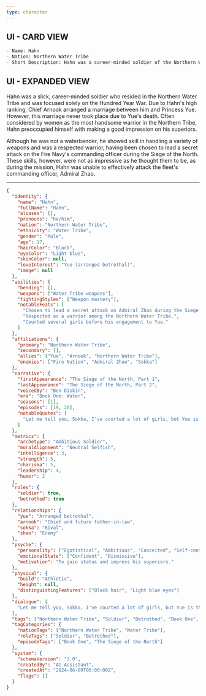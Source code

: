 ```yaml
---
type: character
---
```


## UI - CARD VIEW

```md
- Name: Hahn
- Nation: Northern Water Tribe
- Short Description: Hahn was a career-minded soldier of the Northern Water Tribe, betrothed to Princess Yue. Known for his ego and ambition, he was chosen to lead a secret attack during the Siege of the North but failed in his mission against Admiral Zhao.
```

## UI - EXPANDED VIEW

Hahn was a slick, career-minded soldier who resided in the Northern Water Tribe and was focused solely on the Hundred Year War. Due to Hahn's high ranking, Chief Arnook arranged a marriage between him and Princess Yue. However, this marriage never took place due to Yue's death. Often considered by women as the most handsome warrior in the Northern Tribe, Hahn preoccupied himself with making a good impression on his superiors.

Although he was not a waterbender, he showed skill in handling a variety of weapons and was a respected warrior, having been chosen to lead a secret attack on the Fire Navy's commanding officer during the Siege of the North. These skills, however, were not as impressive as he thought them to be, as during the mission, Hahn was unable to effectively attack the fleet's commanding officer, Admiral Zhao.

---
```json
{
  "identity": {
    "name": "Hahn",
    "fullName": "Hahn",
    "aliases": [],
    "pronouns": "he/him",
    "nation": "Northern Water Tribe",
    "ethnicity": "Water Tribe",
    "gender": "Male",
    "age": 17,
    "hairColor": "Black",
    "eyeColor": "Light blue",
    "skinColor": null,
    "loveInterest": "Yue (arranged betrothal)",
    "image": null
  },
  "abilities": {
    "bending": [],
    "weapons": ["Water Tribe weapons"],
    "fightingStyles": ["Weapon mastery"],
    "notableFeats": [
      "Chosen to lead a secret attack on Admiral Zhao during the Siege of the North.",
      "Respected as a warrior among the Northern Water Tribe.",
      "Courted several girls before his engagement to Yue."
    ]
  },
  "affiliations": {
    "primary": "Northern Water Tribe",
    "secondary": [],
    "allies": ["Yue", "Arnook", "Northern Water Tribe"],
    "enemies": ["Fire Nation", "Admiral Zhao", "Sokka"]
  },
  "narrative": {
    "firstAppearance": "The Siege of the North, Part 1",
    "lastAppearance": "The Siege of the North, Part 2",
    "voicedBy": "Ben Diskin",
    "era": "Book One: Water",
    "seasons": [1],
    "episodes": [19, 20],
    "notableQuotes": [
      "Let me tell you, Sokka, I've courted a lot of girls, but Yue is the finest and she comes with the most perks. [...] I mean, Yue's nice and everything, but the points I'll gain with the chief aren't bad either."
    ]
  },
  "metrics": {
    "archetype": "Ambitious Soldier",
    "moralAlignment": "Neutral Selfish",
    "intelligence": 3,
    "strength": 5,
    "charisma": 5,
    "leadership": 4,
    "humor": 2
  },
  "roles": {
    "soldier": true,
    "betrothed": true
  },
  "relationships": {
    "yue": "Arranged betrothal",
    "arnook": "Chief and future father-in-law",
    "sokka": "Rival",
    "zhao": "Enemy"
  },
  "psyche": {
    "personality": ["Egotistical", "Ambitious", "Conceited", "Self-centered"],
    "emotionalState": ["Confident", "Dismissive"],
    "motivation": "To gain status and impress his superiors."
  },
  "physical": {
    "build": "Athletic",
    "height": null,
    "distinguishingFeatures": ["Black hair", "Light blue eyes"]
  },
  "dialogue": [
    "Let me tell you, Sokka, I've courted a lot of girls, but Yue is the finest and she comes with the most perks. [...] I mean, Yue's nice and everything, but the points I'll gain with the chief aren't bad either."
  ],
  "tags": ["Northern Water Tribe", "Soldier", "Betrothed", "Book One", "The Siege of the North"],
  "tagCategories": {
    "nationTags": ["Northern Water Tribe", "Water Tribe"],
    "roleTags": ["Soldier", "Betrothed"],
    "episodeTags": ["Book One", "The Siege of the North"]
  },
  "system": {
    "schemaVersion": "3.0",
    "createdBy": "AI Assistant",
    "createdAt": "2024-06-09T00:00:00Z",
    "flags": []
  }
}

